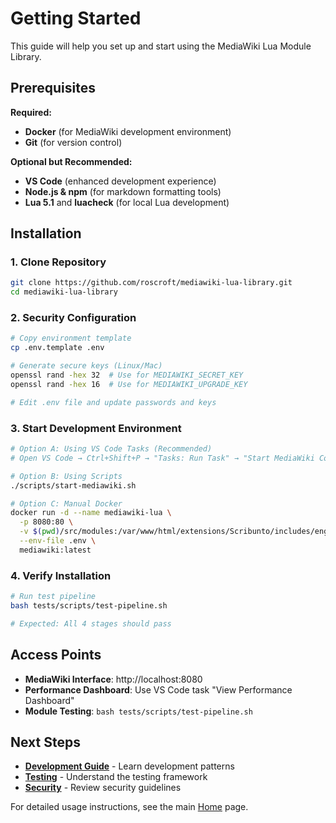 # Getting Started

This guide will help you set up and start using the MediaWiki Lua Module Library.

## Prerequisites

**Required:**
- **Docker** (for MediaWiki development environment)
- **Git** (for version control)

**Optional but Recommended:**
- **VS Code** (enhanced development experience)
- **Node.js & npm** (for markdown formatting tools)
- **Lua 5.1** and **luacheck** (for local Lua development)

## Installation

### 1. Clone Repository

```bash
git clone https://github.com/roscroft/mediawiki-lua-library.git
cd mediawiki-lua-library
```

### 2. Security Configuration

```bash
# Copy environment template
cp .env.template .env

# Generate secure keys (Linux/Mac)
openssl rand -hex 32  # Use for MEDIAWIKI_SECRET_KEY
openssl rand -hex 16  # Use for MEDIAWIKI_UPGRADE_KEY

# Edit .env file and update passwords and keys
```

### 3. Start Development Environment

```bash
# Option A: Using VS Code Tasks (Recommended)
# Open VS Code → Ctrl+Shift+P → "Tasks: Run Task" → "Start MediaWiki Container"

# Option B: Using Scripts  
./scripts/start-mediawiki.sh

# Option C: Manual Docker
docker run -d --name mediawiki-lua \
  -p 8080:80 \
  -v $(pwd)/src/modules:/var/www/html/extensions/Scribunto/includes/engines/LuaStandalone/lualib \
  --env-file .env \
  mediawiki:latest
```

### 4. Verify Installation

```bash
# Run test pipeline
bash tests/scripts/test-pipeline.sh

# Expected: All 4 stages should pass
```

## Access Points

- **MediaWiki Interface**: http://localhost:8080
- **Performance Dashboard**: Use VS Code task "View Performance Dashboard"
- **Module Testing**: `bash tests/scripts/test-pipeline.sh`

## Next Steps

- **[Development Guide](Development-Guide)** - Learn development patterns
- **[Testing](Testing)** - Understand the testing framework
- **[Security](Security)** - Review security guidelines

For detailed usage instructions, see the main [Home](Home) page.
